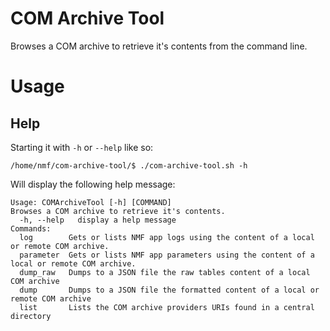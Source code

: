 COM Archive Tool
===========
Browses a COM archive to retrieve it's contents from the command line.

# Usage

## Help

Starting it with `-h` or `--help` like so:

`/home/nmf/com-archive-tool/$ ./com-archive-tool.sh -h`

Will display the following help message:

```
Usage: COMArchiveTool [-h] [COMMAND]
Browses a COM archive to retrieve it's contents.
  -h, --help   display a help message
Commands:
  log        Gets or lists NMF app logs using the content of a local or remote COM archive.
  parameter  Gets or lists NMF app parameters using the content of a local or remote COM archive.
  dump_raw   Dumps to a JSON file the raw tables content of a local COM archive
  dump       Dumps to a JSON file the formatted content of a local or remote COM archive
  list       Lists the COM archive providers URIs found in a central directory
```
